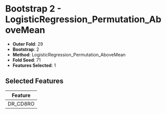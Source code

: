 # Bootstrap 2 - LogisticRegression_Permutation_AboveMean

- **Outer Fold**: 29
- **Bootstrap**: 2
- **Method**: LogisticRegression_Permutation_AboveMean
- **Fold Seed**: 71
- **Features Selected**: 1

## Selected Features

| Feature |
|---------|
| DR_CD8RO |
